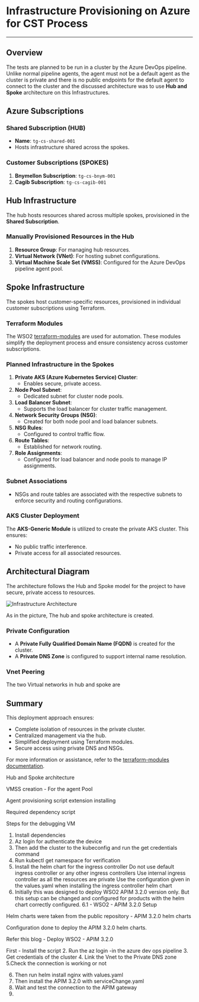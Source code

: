 # Infrastructure Provisioning on Azure for CST Process 
---
## Overview
The tests are planned to be run in a cluster by the Azure DevOps pipeline. Unlike normal pipeline agents, the agent must not be a default agent as the cluster is private and there is no public endpoints for the default agent to connect to the cluster and the discussed architecture was to use **Hub and Spoke** architecture on this Infrastructures.

## Azure Subscriptions
### Shared Subscription (HUB)
- **Name**: `tg-cs-shared-001`
- Hosts infrastructure shared across the spokes.

### Customer Subscriptions (SPOKES)
1. **Bnymellon Subscription**: `tg-cs-bnym-001`
2. **Cagib Subscription**: `tg-cs-cagib-001`

## Hub Infrastructure
The hub hosts resources shared across multiple spokes, provisioned in the **Shared Subscription**.

### Manually Provisioned Resources in the Hub
1. **Resource Group**: For managing hub resources.
2. **Virtual Network (VNet)**: For hosting subnet configurations.
3. **Virtual Machine Scale Set (VMSS)**: Configured for the Azure DevOps pipeline agent pool.

## Spoke Infrastructure
The spokes host customer-specific resources, provisioned in individual customer subscriptions using Terraform.

### Terraform Modules
The WSO2 [terraform-modules](https://github.com/wso2/azure-terraform-modules/tree/main/modules/azurerm/AKS-Generic) are used for automation. These modules simplify the deployment process and ensure consistency across customer subscriptions.

### Planned Infrastructure in the Spokes
1. **Private AKS (Azure Kubernetes Service) Cluster**:
   - Enables secure, private access.
2. **Node Pool Subnet**:
   - Dedicated subnet for cluster node pools.
3. **Load Balancer Subnet**:
   - Supports the load balancer for cluster traffic management.
4. **Network Security Groups (NSG)**:
   - Created for both node pool and load balancer subnets.
5. **NSG Rules**:
   - Configured to control traffic flow.
6. **Route Tables**:
   - Established for network routing.
7. **Role Assignments**:
   - Configured for load balancer and node pools to manage IP assignments.

### Subnet Associations
- NSGs and route tables are associated with the respective subnets to enforce security and routing configurations.

### AKS Cluster Deployment
The **AKS-Generic Module** is utilized to create the private AKS cluster. This ensures:
- No public traffic interference.
- Private access for all associated resources.

## Architectural Diagram
The architecture follows the Hub and Spoke model for the project to have secure, private access to resources.

![Infrastructure Architecture](https://github.com/user-attachments/assets/0b8cb1ff-848c-4763-9079-be2d8d5a57eb)

As in the picture, The hub and spoke architecture is created.
### Private Configuration
- A **Private Fully Qualified Domain Name (FQDN)** is created for the cluster.
- A **Private DNS Zone** is configured to support internal name resolution.
### Vnet Peering
The two Virtual networks in hub and spoke are 




## Summary
This deployment approach ensures:
- Complete isolation of resources in the private cluster.
- Centralized management via the hub.
- Simplified deployment using Terraform modules.
- Secure access using private DNS and NSGs.

For more information or assistance, refer to the [terraform-modules documentation](https://github.com/wso2/azure-terraform-modules/tree/main/modules/azurerm/AKS-Generic).




Hub and Spoke architecture

VMSS creation - For the agent Pool

Agent provisioning script extension installing

Required dependency script

Steps for the debugging VM
1. Install dependencies
2. Az login for authenticate the device 
3. Then add the cluster to the kubeconfig and run the get credentials command
4. Run kubectl get namespace for verification
5. Install the helm chart for the ingress controller
Do not use default ingress controller or any other ingress controllers
Use internal ingress controller as all the resources are private
Use the configuration given in the values.yaml when installing the ingress controller helm chart
6. Initially this was designed to deploy WSO2 APIM 3.2.0 version only.
But this setup can be changed and configured for products with the helm chart correctly configured.
6.1 - WSO2 - APIM 3.2.0 Setup

Helm charts were taken from the public repository - APIM 3.2.0 helm charts

Configuration done to deploy the APIM 3.2.0 helm charts.

Refer this blog - Deploy WSO2 - APIM 3.2.0
















First - Install the script
2. Run the az login -in the azure dev ops pipeline
3. Get credentials of the cluster
4. Link the Vnet to the Private DNS zone
5.Check the connection is working or not


6. Then run helm install nginx with values.yaml
7. Then install the APIM 3.2.0 with serviceChange.yaml
8. Wait and test the connection to the APIM gateway
9.


